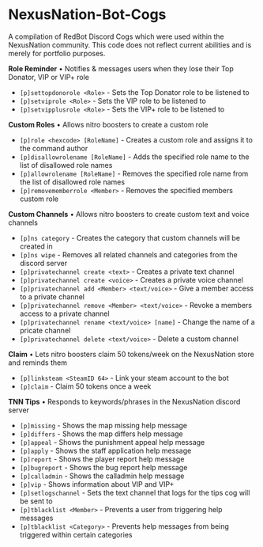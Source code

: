 # NexusNation-Bot-Cogs
A compilation of RedBot Discord Cogs which were used within the NexusNation community. This code does not reflect current abilities and is merely for portfolio purposes.

**Role Reminder** • Notifies & messages users when they lose their Top Donator, VIP or VIP+ role 

  - `[p]settopdonorole <Role>` - Sets the Top Donator role to be listened to
  - `[p]setviprole <Role>` - Sets the VIP role to be listened to
  - `[p]setvipplusrole <Role>` - Sets the VIP+ role to be listened to

**Custom Roles** • Allows nitro boosters to create a custom role

  - `[p]role <hexcode> [RoleName]` - Creates a custom role and assigns it to the command author
  - `[p]disallowrolename [RoleName]` - Adds the specified role name to the list of disallowed role names
  - `[p]allowrolename [RoleName]` - Removes the specified role name from the list of disallowed role names
  - `[p]removememberrole <Member>` - Removes the specified members custom role

**Custom Channels** • Allows nitro boosters to create custom text and voice channels

  - `[p]ns category` - Creates the category that custom channels will be created in
  - `[p]ns wipe` - Removes all related channels and categories from the discord server
  - `[p]privatechannel create <text>` - Creates a private text channel
  - `[p]privatechannel create <voice>` - Creates a private voice channel
  - `[p]privatechannel add <Member> <text/voice>` - Give a member access to a private channel
  - `[p]privatechannel remove <Member> <text/voice>` - Revoke a members access to a private channel
  - `[p]privatechannel rename <text/voice> [name]` - Change the name of a pricate channel
  - `[p]privatechannel delete <text/voice>` - Delete a custom channel

**Claim** • Lets nitro boosters claim 50 tokens/week on the NexusNation store and reminds them 

  - `[p]linksteam <SteamID 64>` - Link your steam account to the bot
  - `[p]claim` - Claim 50 tokens once a week

**TNN Tips** • Responds to keywords/phrases in the NexusNation discord server

  - `[p]missing` - Shows the map missing help message
  - `[p]differs` - Shows the map differs help message
  - `[p]appeal` - Shows the punishment appeal help message
  - `[p]apply` - Shows the staff application help message
  - `[p]report` - Shows the player report help message
  - `[p]bugreport` - Shows the bug report help message
  - `[p]calladmin` - Shows the calladmin help message
  - `[p]vip` - Shows information about VIP and VIP+
  - `[p]setlogschannel` - Sets the text channel that logs for the tips cog will be sent to
  - `[p]tblacklist <Member>` - Prevents a user from triggering help messages
  - `[p]tblacklist <Category>` - Prevents help messages from being triggered within certain categories
